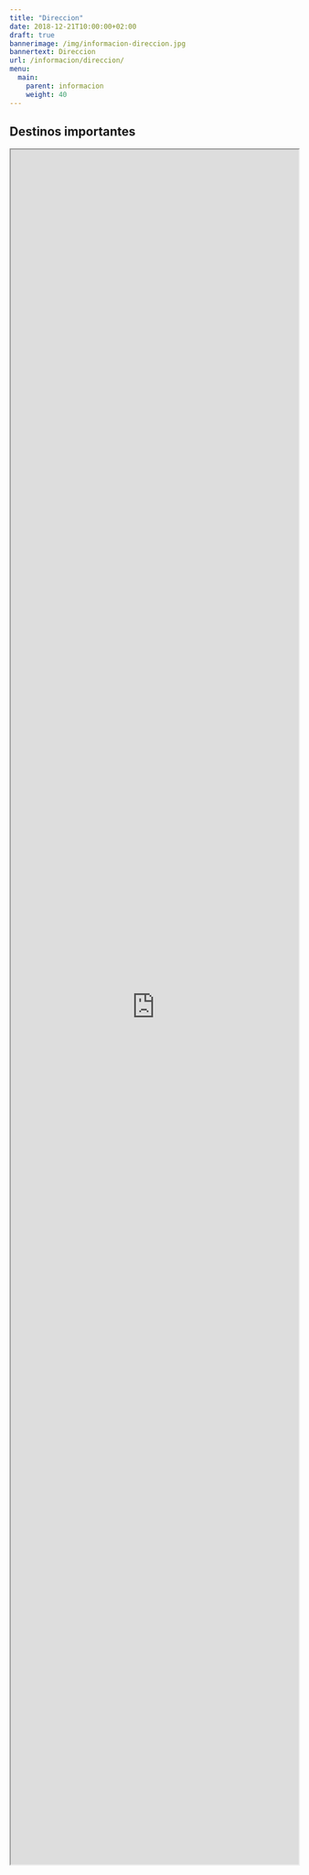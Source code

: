 ```yaml
---
title: "Direccion"
date: 2018-12-21T10:00:00+02:00
draft: true
bannerimage: /img/informacion-direccion.jpg
bannertext: Direccion
url: /informacion/direccion/
menu:
  main:
    parent: informacion
    weight: 40
---
```


<h2>Destinos importantes</h2>

<iframe style="width:100%; height:75vh" src="https://www.google.com/maps/d/embed?mid=1VxdKLEPRSKJ9bfk0cHYAPC0KgZjOabha" allowfullscreen></iframe>
